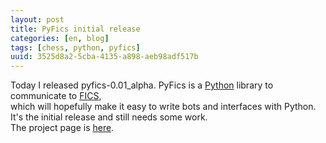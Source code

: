 ```yaml
---
layout: post
title: PyFics initial release
categories: [en, blog]
tags: [chess, python, pyfics]
uuid: 3525d8a2-5cba-4135-a898-aeb98adf517b
---
```


Today I released pyfics-0.01\_alpha. PyFics is a [Python](http://www.python.org)
library to communicate to [FICS](http://www.freechess.org),  
which will hopefully make it easy to write bots and interfaces with Python.  
It's the initial release and still needs some work.  
The project page is [here](http://pyfics.sourceforge.net).
